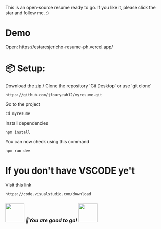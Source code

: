 This is an open-source resume ready to go. If you like it, please click the star and follow me. :)

<h1>
Demo
</h1>
Open: https://estaresjericho-resume-ph.vercel.app/
<h1>
📦 Setup:
</h1>
Download the zip / Clone the repository 'Git Desktop' or use 'git clone'

```gitbash
https://github.com/jfouryeah12/myresume.git
```

Go to the project

```gitbash
cd myresume
```

Install dependencies

```gitbash
npm install
```

You can now check using this command

```gitbash
npm run dev
```

</h3>

<h1>
If you don't have VSCODE ye't
</h1>
Visit this link

```
https://code.visualstudio.com/download
```

<h3>
<img src="https://c.tenor.com/kVnb-73M6coAAAAi/memes-meme.gif" width="60"> <em><b>🚀You are good to go!  </b><img src="https://c.tenor.com/kVnb-73M6coAAAAi/memes-meme.gif" width="60">

</h3>